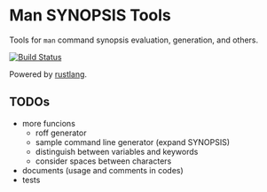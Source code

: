 Man SYNOPSIS Tools
===================

Tools for `man` command synopsis evaluation, generation, and others.

[![Build Status](https://travis-ci.org/gifnksm/man-sysnopsis-tools.svg?branch=master)](https://travis-ci.org/gifnksm/man-sysnopsis-tools)

Powered by [rustlang](http://www.rust-lang.org/).

## TODOs

* more funcions
  * roff generator
  * sample command line generator (expand SYNOPSIS)
  * distinguish between variables and keywords
  * consider spaces between characters
* documents (usage and comments in codes)
* tests

